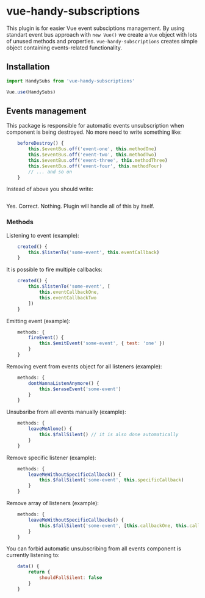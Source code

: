 # vue-handy-subscriptions
This plugin is for easier Vue event subsciptions management.
By using standart event bus approach with `new Vue()` we create a `Vue` object with lots of unused methods and properties. `vue-handy-subscriptions` creates simple object containing events-related functionality. 

## Installation
```javascript
import HandySubs from 'vue-handy-subscriptions'

Vue.use(HandySubs)
```

## Events management
This package is responsible for automatic events unsubscription when component is being destroyed. No more need to write something like:
```javascript
    beforeDestroy() {
        this.$eventBus.off('event-one', this.methodOne)
        this.$eventBus.off('event-two', this.methodTwo)
        this.$eventBus.off('event-three', this.methodThree)
        this.$eventBus.off('event-four', this.methodFour)
        // ... and so on
    }
```
Instead of above you should write:
```javascript
```
Yes. Correct. Nothing. Plugin will handle all of this by itself.

### Methods
Listening to event (example):
```javascript
    created() {
        this.$listenTo('some-event', this.eventCallback)
    }
```
It is possible to fire multiple callbacks:
```javascript
    created() {
        this.$listenTo('some-event', [
            this.eventCallbackOne,
            this.eventCallbackTwo
        ])
    }
```

Emitting event (example):
```javascript
    methods: {
        fireEvent() {
            this.$emitEvent('some-event', { test: 'one' })
        }
    }
```

Removing event from events object for all listeners (example):
```javascript
    methods: {
        dontWannaListenAnymore() {
            this.$eraseEvent('some-event')
        }
    }
```

Unsubsribe from all events manually (example):
```javascript
    methods: {
        leaveMeAlone() {
            this.$fallSilent() // it is also done automatically
        }
    }
```
Remove specific listener (example): 
```javascript
    methods: {
        leaveMeWithoutSpecificCallback() {
            this.$fallSilent('some-event', this.specificCallback)
        }
    }
```
Remove array of listeners (example):
```javascript
    methods: {
        leaveMeWithoutSpecificCallbacks() {
            this.$fallSilent('some-event', [this.callbackOne, this.callbackTwo])
        }
    }
```
You can forbid automatic unsubscribing from all events component is currently listening to:
```javascript
    data() {
        return {
            shouldFallSilent: false
        }
    }
```



